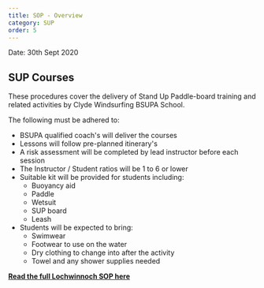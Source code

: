 ```yaml
---
title: SOP - Overview
category: SUP
order: 5
---
```

Date: 30th Sept 2020

## SUP Courses
These procedures cover the delivery of Stand Up Paddle-board training and related activities by Clyde Windsurfing BSUPA School.

The following must be adhered to:
- BSUPA qualified coach's will deliver the courses
- Lessons will follow pre-planned itinerary's
- A risk assessment will be completed by lead instructor before each session
- The Instructor / Student ratios will be 1 to 6 or lower
- Suitable kit will be provided for students including:
  - Buoyancy aid
  - Paddle
  - Wetsuit
  - SUP board
  - Leash
- Students will be expected to bring:
  - Swimwear
  - Footwear to use on the water
  - Dry clothing to change into after the activity
  - Towel and any shower supplies needed



**[Read the full Lochwinnoch SOP here](/clyde/files/SOP.pdf)**
